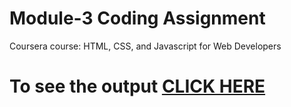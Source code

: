
# Module-3 Coding Assignment

Coursera course: HTML, CSS, and Javascript for Web Developers

# To see the output [CLICK HERE](https://yashjain2309.github.io/coursera-test/Module%203%20assignment/index.html)
